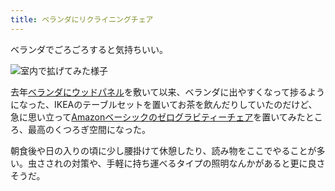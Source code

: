 ```yaml
---
title: ベランダにリクライニングチェア
---
```

ベランダでごろごろすると気持ちいい。

![](https://lh4.googleusercontent.com/RMJuBkWjN3LyVtNyWvupYOxhZL-lpaKeIC9gFBPzrfL8NTBw4JrspVeXRVJcfRYohzep9cAT0kYlW5zp87rDgNlOvh64aDrZBfjz8o6WmUN3_yeGzTy9_Piez3J3-qAZzUx8-HxvbHY3Jgmqe2va8iv6pugq9d0KNNSb3QZtMIu_MEJKAu4uE0xe "室内で拡げてみた様子")

去年[ベランダにウッドパネル](https://r7kamura.com/articles/2021-09-30-wood-panel)を敷いて以来、ベランダに出やすくなって捗るようになった、IKEAのテーブルセットを置いてお茶を飲んだりしていたのだけど、急に思い立って[Amazonベーシックのゼログラビティーチェア](https://www.amazon.co.jp/dp/B0716DKHS1)を置いてみたところ、最高のくつろぎ空間になった。

朝食後や日の入りの頃に少し腰掛けて休憩したり、読み物をここでやることが多い。虫さされの対策や、手軽に持ち運べるタイプの照明なんかがあると更に良さそうだ。
